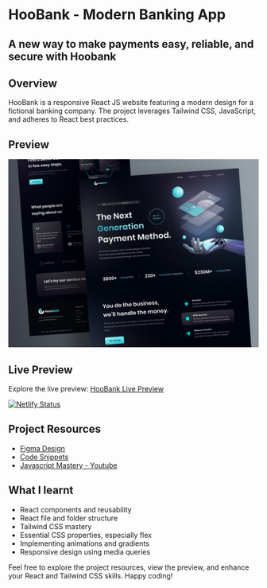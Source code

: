 # HooBank - Modern Banking App

## A new way to make payments easy, reliable, and secure with Hoobank

## Overview

HooBank is a responsive React JS website featuring a modern design for a fictional banking company. The project leverages Tailwind CSS, JavaScript, and adheres to React best practices.

## Preview

![HooBank Preview](docs/desktop.png)

## Live Preview

Explore the live preview: [HooBank Live Preview](https://your-netlify-link.com)

[![Netlify Status](https://api.netlify.com/api/v1/badges/your-netlify-badge-id/deploy-status)](https://app.netlify.com/sites/your-netlify-site-id)

## Project Resources

- [Figma Design](https://www.figma.com/file/bUGIPys15E78w9bs1l4tgS/HooBank?node-id=310%3A485)
- [Code Snippets](https://gist.github.com/adrianhajdin/8a04faf5e52419ec93cd5329ffcb011e)
- [Javascript Mastery - Youtube](https://youtu.be/_oO4Qi5aVZs?feature=shared)

## What I learnt

- React components and reusability
- React file and folder structure
- Tailwind CSS mastery
- Essential CSS properties, especially flex
- Implementing animations and gradients
- Responsive design using media queries

Feel free to explore the project resources, view the preview, and enhance your React and Tailwind CSS skills. Happy coding!
